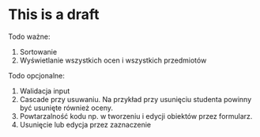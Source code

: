 # This is a draft 

Todo ważne:
1. Sortowanie
2. Wyświetlanie wszystkich ocen i wszystkich przedmiotów

Todo opcjonalne:
1. Walidacja input
2. Cascade przy usuwaniu. Na przykład przy usunięciu studenta powinny być usunięte również oceny.
3. Powtarzalność kodu np. w tworzeniu i edycji obiektów przez formularz.
4. Usunięcie lub edycja przez zaznaczenie
